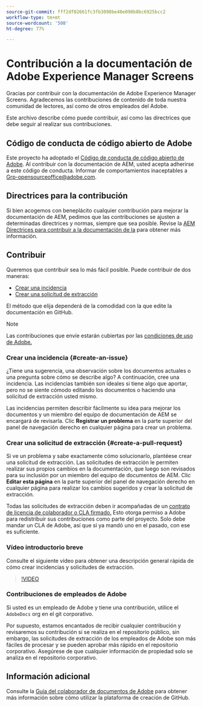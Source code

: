 ```yaml
---
source-git-commit: fff2df02661fc3fb3098be40e090b8bc6925bcc2
workflow-type: tm+mt
source-wordcount: '508'
ht-degree: 77%

---
```

# Contribución a la documentación de Adobe Experience Manager Screens

Gracias por contribuir con la documentación de Adobe Experience Manager Screens. Agradecemos las contribuciones de contenido de toda nuestra comunidad de lectores, así como de otros empleados del Adobe.

Este archivo describe cómo puede contribuir, así como las directrices que debe seguir al realizar sus contribuciones.

## Código de conducta de código abierto de Adobe

Este proyecto ha adoptado el [Código de conducta de código abierto de Adobe](code-of-conduct.md). Al contribuir con la documentación de AEM, usted acepta adherirse a este código de conducta. Informar de comportamientos inaceptables a [Grp-opensourceoffice@adobe.com](mailto:Grp-opensourceoffice@adobe.com).

## Directrices para la contribución

Si bien acogemos con beneplácito cualquier contribución para mejorar la documentación de AEM, pedimos que las contribuciones se ajusten a determinadas directrices y normas, siempre que sea posible. Revise la [AEM Directrices para contribuir a la documentación de la](guidelines.md) para obtener más información.

## Contribuir

Queremos que contribuir sea lo más fácil posible. Puede contribuir de dos maneras:

* [Crear una incidencia](#create-an-issue)
* [Crear una solicitud de extracción](#create-a-pull-request)

El método que elija dependerá de la comodidad con la que edite la documentación en GitHub.

>[!NOTE]
>
>Las contribuciones que envíe estarán cubiertas por las [condiciones de uso de Adobe.](https://www.adobe.com/es/legal/terms.html)

### Crear una incidencia {#create-an-issue}

¿Tiene una sugerencia, una observación sobre los documentos actuales o una pregunta sobre cómo se describe algo? A continuación, cree una incidencia. Las incidencias también son ideales si tiene algo que aportar, pero no se siente cómodo editando los documentos o haciendo una solicitud de extracción usted mismo.

Las incidencias permiten describir fácilmente su idea para mejorar los documentos y un miembro del equipo de documentación de AEM se encargará de revisarla. Clic **Registrar un problema** en la parte superior del panel de navegación derecho en cualquier página para crear un problema.

### Crear una solicitud de extracción {#create-a-pull-request}

Si ve un problema y sabe exactamente cómo solucionarlo, plantéese crear una solicitud de extracción. Las solicitudes de extracción le permiten realizar sus propios cambios en la documentación, que luego son revisados para su inclusión por un miembro del equipo de documentos de AEM. Clic **Editar esta página** en la parte superior del panel de navegación derecho en cualquier página para realizar los cambios sugeridos y crear la solicitud de extracción.

Todas las solicitudes de extracción deben ir acompañadas de un [contrato de licencia de colaborador o CLA firmado.](https://opensource.adobe.com/cla.html)  Esto otorga permiso a Adobe para redistribuir sus contribuciones como parte del proyecto. Solo debe mandar un CLA de Adobe, así que si ya mandó uno en el pasado, con ese es suficiente.

### Vídeo introductorio breve

Consulte el siguiente vídeo para obtener una descripción general rápida de cómo crear incidencias y solicitudes de extracción.

>[!VIDEO](https://video.tv.adobe.com/v/27069)

### Contribuciones de empleados de Adobe

Si usted es un empleado de Adobe y tiene una contribución, utilice el `AdobeDocs` org en el git corporativo.

Por supuesto, estamos encantados de recibir cualquier contribución y revisaremos su contribución si se realiza en el repositorio público, sin embargo, las solicitudes de extracción de los empleados de Adobe son más fáciles de procesar y se pueden aprobar más rápido en el repositorio corporativo. Asegúrese de que cualquier información de propiedad solo se analiza en el repositorio corporativo.

## Información adicional

Consulte la [Guía del colaborador de documentos de Adobe](https://docs.adobe.com/help/es-ES/contributor/contributor-guide/introduction.html) para obtener más información sobre cómo utilizar la plataforma de creación de GitHub.
